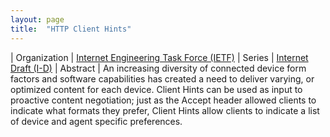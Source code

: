 ```yaml
---
layout: page
title:  "HTTP Client Hints"
---
```


| Organization | [Internet Engineering Task Force (IETF)](..)
| Series | [Internet Draft (I-D)](..)
| Abstract | An increasing diversity of connected device form factors and software capabilities has created a need to deliver varying, or optimized content for each device. Client Hints can be used as input to proactive content negotiation; just as the Accept header allowed clients to indicate what formats they prefer, Client Hints allow clients to indicate a list of device and agent specific preferences.